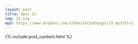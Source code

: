 ```yaml
---
layout: post
title: Opus 21
img: 21.svg
mp3: https://www.dropbox.com/s/9uki2ot2e0xygpl/21.mp3?dl=1
---
```


{% include post_content.html %}

